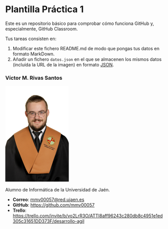 # Plantilla Práctica 1
Este es un repositorio básico para comprobar cómo funciona GitHub y, especialmente, GitHub Classroom.

Tus tareas consisten en:
1) Modificar este fichero README.md de modo que pongas tus datos en formato MarkDown.
2) Añadir un fichero <code>datos.json</code> en el que se almacenen los mismos datos (incluída la URL de la imagen) en formato [JSON](https://es.wikipedia.org/wiki/JSON).

### Víctor M. Rivas Santos
<img src='/modesto-2023.JPG' width='200px'>

Alumno de Informática de la Universidad de Jaén.
* **Correo**: mmv00057@red.ujaen.es
* **GitHub**: https://github.com/mmv00057
* **Trello**: https://trello.com/invite/b/vo2LrR3O/ATTI8aff96243c280db8c4951e1ed305c31651DD373F/desarrollo-agil
